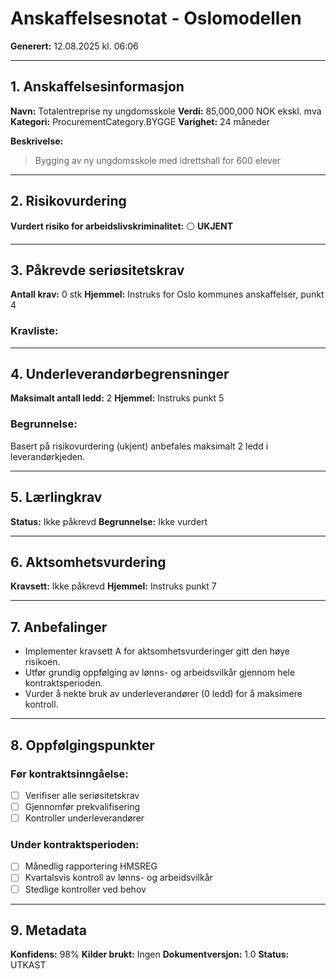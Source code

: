 # Anskaffelsesnotat - Oslomodellen

**Generert:** 12.08.2025 kl. 06:06

---

## 1. Anskaffelsesinformasjon

**Navn:** Totalentreprise ny ungdomsskole
**Verdi:** 85,000,000 NOK ekskl. mva
**Kategori:** ProcurementCategory.BYGGE
**Varighet:** 24 måneder

**Beskrivelse:**
> Bygging av ny ungdomsskole med idrettshall for 600 elever

---

## 2. Risikovurdering

**Vurdert risiko for arbeidslivskriminalitet:** ⚪ **UKJENT**

---

## 3. Påkrevde seriøsitetskrav

**Antall krav:** 0 stk
**Hjemmel:** Instruks for Oslo kommunes anskaffelser, punkt 4

### Kravliste:

---

## 4. Underleverandørbegrensninger

**Maksimalt antall ledd:** 2
**Hjemmel:** Instruks punkt 5

### Begrunnelse:
Basert på risikovurdering (ukjent) anbefales maksimalt 2 ledd i leverandørkjeden.

---

## 5. Lærlingkrav

**Status:** Ikke påkrevd
**Begrunnelse:** Ikke vurdert

---

## 6. Aktsomhetsvurdering

**Kravsett:** Ikke påkrevd
**Hjemmel:** Instruks punkt 7

---

## 7. Anbefalinger

- Implementer kravsett A for aktsomhetsvurderinger gitt den høye risikoen.
- Utfør grundig oppfølging av lønns- og arbeidsvilkår gjennom hele kontraktsperioden.
- Vurder å nekte bruk av underleverandører (0 ledd) for å maksimere kontroll.

---

## 8. Oppfølgingspunkter

### Før kontraktsinngåelse:
- [ ] Verifiser alle seriøsitetskrav
- [ ] Gjennomfør prekvalifisering
- [ ] Kontroller underleverandører

### Under kontraktsperioden:
- [ ] Månedlig rapportering HMSREG
- [ ] Kvartalsvis kontroll av lønns- og arbeidsvilkår
- [ ] Stedlige kontroller ved behov

---

## 9. Metadata

**Konfidens:** 98%
**Kilder brukt:** Ingen
**Dokumentversjon:** 1.0
**Status:** UTKAST